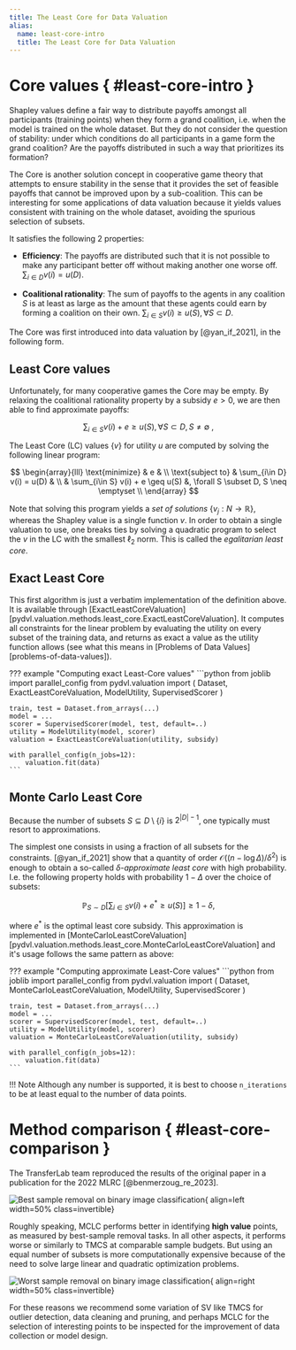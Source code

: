 ```yaml
---
title: The Least Core for Data Valuation
alias:
  name: least-core-intro
  title: The Least Core for Data Valuation
---
```


# Core values  { #least-core-intro }

Shapley values define a fair way to distribute payoffs amongst all participants
(training points) when they form a grand coalition, i.e. when the model is
trained on the whole dataset. But they do not consider the question of
stability: under which conditions do all participants in a game form the grand
coalition? Are the payoffs distributed in such a way that prioritizes its
formation?

The Core is another solution concept in cooperative game theory that attempts to
ensure stability in the sense that it provides the set of feasible payoffs that
cannot be improved upon by a sub-coalition. This can be interesting for some
applications of data valuation because it yields values consistent with training
on the whole dataset, avoiding the spurious selection of subsets.

It satisfies the following 2 properties:

- **Efficiency**:
  The payoffs are distributed such that it is not possible to make any
  participant better off without making another one worse off.
  $\sum_{i \in D} v(i) = u(D).$

- **Coalitional rationality**:
  The sum of payoffs to the agents in any coalition $S$ is at least as large as
  the amount that these agents could earn by forming a coalition on their own.
  $\sum_{i \in S} v(i) \geq u(S), \forall S \subset D.$

The Core was first introduced into data valuation by [@yan_if_2021], in the
following form.

## Least Core values

Unfortunately, for many cooperative games the Core may be empty. By relaxing the
coalitional rationality property by a subsidy $e \gt 0$, we are then able to
find approximate payoffs:

$$
\sum_{i\in S} v(i) + e \geq u(S), \forall S \subset D, S \neq \emptyset \
,$$

The Least Core (LC) values $\{v\}$ for utility $u$ are computed by solving the
following linear program:

$$
\begin{array}{lll}
\text{minimize} & e & \\
\text{subject to} & \sum_{i\in D} v(i) = u(D) & \\
& \sum_{i\in S} v(i) + e \geq u(S) &, \forall S \subset D, S \neq \emptyset  \\
\end{array}
$$

Note that solving this program yields a _set of solutions_ $\{v_j:N \rightarrow
\mathbb{R}\}$, whereas the Shapley value is a single function $v$. In order to
obtain a single valuation to use, one breaks ties by solving a quadratic program
to select the $v$ in the LC with the smallest $\ell_2$ norm. This is called the
_egalitarian least core_.

## Exact Least Core

This first algorithm is just a verbatim implementation of the definition above.
It is available through
[ExactLeastCoreValuation][pydvl.valuation.methods.least_core.ExactLeastCoreValuation].
It computes all constraints for the linear problem by evaluating the utility on
every subset of the training data, and returns as exact a value as the utility
function allows (see what this means in [Problems of Data
Values][problems-of-data-values]).

??? example "Computing exact Least-Core values"
    ```python
    from joblib import parallel_config
    from pydvl.valuation import (
        Dataset, ExactLeastCoreValuation, ModelUtility, SupervisedScorer
    )
    
    train, test = Dataset.from_arrays(...)
    model = ...
    scorer = SupervisedScorer(model, test, default=..)
    utility = ModelUtility(model, scorer)
    valuation = ExactLeastCoreValuation(utility, subsidy)

    with parallel_config(n_jobs=12):
        valuation.fit(data)
    ```

## Monte Carlo Least Core

Because the number of subsets $S \subseteq D \setminus \{i\}$ is
$2^{ | D | - 1 }$, one typically must resort to approximations.

The simplest one consists in using a fraction of all subsets for the constraints.
[@yan_if_2021] show that a quantity of order $\mathcal{O}((n - \log \Delta ) /
\delta^2)$ is enough to obtain a so-called $\delta$-*approximate least core*
with high probability. I.e. the following property holds with probability
$1-\Delta$ over the choice of subsets:

$$
\mathbb{P}_{S\sim D}\left[\sum_{i\in S} v(i) + e^{*} \geq u(S)\right]
\geq 1 - \delta,
$$

where $e^{*}$ is the optimal least core subsidy. This approximation is
implemented in
[MonteCarloLeastCoreValuation][pydvl.valuation.methods.least_core.MonteCarloLeastCoreValuation]
and it's usage follows the same pattern as above:

??? example "Computing approximate Least-Core values"
    ```python
    from joblib import parallel_config
    from pydvl.valuation import (
        Dataset, MonteCarloLeastCoreValuation, ModelUtility, SupervisedScorer
    )
    
    train, test = Dataset.from_arrays(...)
    model = ...
    scorer = SupervisedScorer(model, test, default=..)
    utility = ModelUtility(model, scorer)
    valuation = MonteCarloLeastCoreValuation(utility, subsidy)

    with parallel_config(n_jobs=12):
        valuation.fit(data)
    ```

!!! Note
    Although any number is supported, it is best to choose `n_iterations` to be
    at least equal to the number of data points.


# Method comparison { #least-core-comparison }

The TransferLab team reproduced the results of the original paper in a
publication for the 2022 MLRC [@benmerzoug_re_2023].

![Best sample removal on binary image
classification](img/mclc-best-removal-10k-natural.svg){ align=left width=50% class=invertible}

Roughly speaking, MCLC performs better in identifying **high value** points, as
measured by best-sample removal tasks. In all other aspects, it performs worse
or similarly to TMCS at comparable sample budgets. But using an equal number of
subsets is more computationally expensive because of the need to solve large
linear and quadratic optimization problems.


![Worst sample removal on binary image
classification](img/mclc-worst-removal-10k-natural.svg){ align=right width=50% class=invertible}

For these reasons we recommend some variation of SV like TMCS for outlier
detection, data cleaning and pruning, and perhaps MCLC for the selection of
interesting points to be inspected for the improvement of data collection or
model design.
